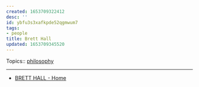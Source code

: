 ```yaml
---
created: 1653709322412
desc: ''
id: ybfu3s3xafkpde52qgmwum7
tags:
- people
title: Brett Hall
updated: 1653709345520
---
```

   
Topics::  [philosophy](../../topics/philosophy.md)   
   
   
---   
   
   
- [BRETT HALL - Home](https://www.bretthall.org/)